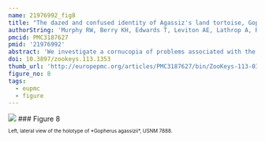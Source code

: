 ```yaml
---
name: 21976992_fig8
title: "The dazed and confused identity of Agassiz's land tortoise, Gopherus agassizii (Testudines, Testudinidae) with the description of a new species, and its consequences for conservation."
authorString: 'Murphy RW, Berry KH, Edwards T, Leviton AE, Lathrop A, Riedle JD.'
pmcid: PMC3187627
pmid: '21976992'
abstract: 'We investigate a cornucopia of problems associated with the identity of the desert tortoise, Gopherus agassizii (Cooper). The date of publication is found to be 1861, rather than 1863. Only one of the three original cotypes exists, and it is designated as the lectotype of the species. Another cotype is found to have been destroyed in the 1906 San Francisco earthquake and subsequent fire. The third is lost. The lectotype is genetically confirmed to be from California, and not Arizona, USA as sometimes reported. Maternally, the holotype of Gopherus lepidocephalus (Ottley & Velázques Solis. 1989) from the Cape Region of Baja California Sur, Mexico is also from the Mojavian population of the desert tortoise, and not from Tiburon Island, Sonora, Mexico as previously proposed. A suite of characters serve to diagnose tortoises west and north of the Colorado River, the Mojavian population, from those east and south of the river in Arizona, USA, and Sonora and Sinaloa, Mexico, the Sonoran population. Species recognition is warranted and because Gopherus lepidocephalus is from the Mojavian population, no names are available for the Sonoran species. Thus, a new species, Gopherus morafkaisp. n., is named and this action reduces the distribution of Gopherus agassizii to only 30% of its former range. This reduction has important implications for the conservation and protection of Gopherus agassizii, which may deserve a higher level of protection.'
doi: 10.3897/zookeys.113.1353
thumb_url: 'http://europepmc.org/articles/PMC3187627/bin/ZooKeys-113-039-g008.gif'
figure_no: 8
tags:
  - eupmc
  - figure
---
```

<img src='http://europepmc.org/articles/PMC3187627/bin/ZooKeys-113-039-g008.jpg' style='max-height: 300px'>
### Figure 8
<p style='font-size: 10px;'>Left, lateral view of the holotype of *<named-content content-type="taxon-name">Gopherus agassizii</named-content>*, USNM 7888.</p>
